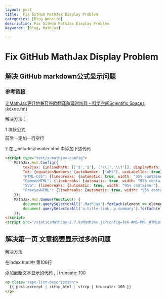 ```yaml
---
layout: post
title:  Fix GitHub MathJax Display Problem
categories: [Blog Website] 
description: Fix GitHub MathJax Display Problem
keywords: [Blog, MathJax] 

---
```



# Fix GitHub MathJax Display Problem



## 解决 GitHub markdown公式显示问题 



### 参考链接


[让MathJax更好地兼容谷歌翻译和延时加载 - 科学空间Scientific Spaces (kexue.fm)](https://kexue.fm/archives/10320)

解决方法：

1 块状公式 $$ $$ 前后一定加一行空行

2 在 _includes/header.html 中添加下述代码

```html
<script type="text/x-mathjax-config">
    MathJax.Hub.Config({
        tex2jax: {inlineMath: [['$','$'], ['\\(','\\)']], displayMath: [['$$','$$'], ['\\[','\\]']]   },
        TeX: {equationNumbers: {autoNumber: ["AMS"], useLabelIds: true}, extensions: ["AMSmath.js", "AMSsymbols.js", "extpfeil.js"]},
        "HTML-CSS": {linebreaks: {automatic: true, width: "95% container"}, noReflows: false, availableFonts: ["tex"], styles: {".MathJax_Display": {margin: "1em 0em 0.7em;", display: "inline-block!important;"}}},
        "CommonHTML": {linebreaks: {automatic: true, width: "95% container"}, noReflows: false, availableFonts: ["tex"], styles: {".MJXc-display": {margin: "1em 0em 0.7em;", display: "inline-block!important;"}}},
        "SVG": {linebreaks: {automatic: true, width: "95% container"}, styles: {".MathJax_SVG_Display": {margin: "1em 0em 0.7em;", display: "inline-block!important;"}}},
        "PreviewHTML": {linebreaks: {automatic: true, width: "95% container"}}
    });
    MathJax.Hub.Queue(function() {
        document.querySelectorAll('.MathJax').forEach(element => element.classList.add('notranslate'));
        document.querySelectorAll('a.title-link, p.summary').forEach(element => element.classList.remove('notranslate'));
    });
</script>
<script src="/static/MathJax-2.7.9/MathJax.js?config=TeX-AMS-MML_HTMLorMML"></script>
```



##  解决第一页 文章摘要显示过多的问题

解决方法 

在index.html中 第106行

添加截断文本显示的代码 , | truncate: 100 

```html
<p class="repo-list-description">
  {{ post.excerpt | strip_html | strip | truncate: 100 }}
</p>
```

